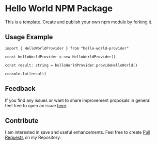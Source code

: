 # Hello World NPM Package
This is a template. Create and publish your own npm module by forking it.


## Usage Example

    import { HelloWorldProvider } from "hello-world-provider"

    const helloWorldProvider = new HelloWorldProvider()

    const result: string = helloWorldProvider.provideHelloWorld()

    console.lot(result)



## Feedback
If you find any issues or want to share improvement proposals in general feel free to open an issue [here](https://github.com/michael-spengler/hello-world-npm-package).


## Contribute
I am interested in save and useful enhancements. Feel free to create [Pull Requests](https://github.com/michael-spengler/hello-world-npm-package/pulls) on my Repository.
